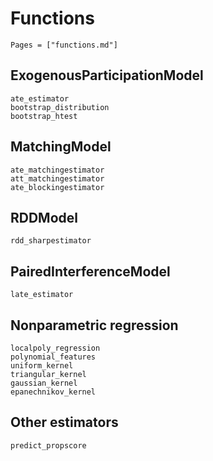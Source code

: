 # Functions

```@index
Pages = ["functions.md"]
```

## ExogenousParticipationModel
```@docs
ate_estimator
bootstrap_distribution
bootstrap_htest
```

## MatchingModel
```@docs
ate_matchingestimator
att_matchingestimator
ate_blockingestimator
```
## RDDModel
```@docs
rdd_sharpestimator
```

## PairedInterferenceModel
```@docs
late_estimator
```

## Nonparametric regression
```@docs
localpoly_regression
polynomial_features
uniform_kernel
triangular_kernel
gaussian_kernel
epanechnikov_kernel
```

## Other estimators
```@docs
predict_propscore
```
